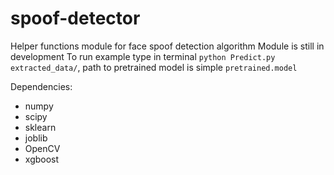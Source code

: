 # spoof-detector
Helper functions module for face spoof detection algorithm
Module is still in development
To run example type in terminal `python Predict.py extracted_data/`, path to pretrained model is simple `pretrained.model`

Dependencies:
* numpy
* scipy
* sklearn
* joblib
* OpenCV
* xgboost
